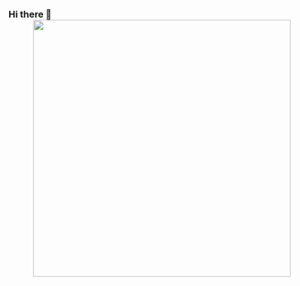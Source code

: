 ### Hi there 👋 <img align='right' src="https://github-readme-stats.vercel.app/api?username=aadilraza339&count_private=true&show_icons=true&include_all_commits=true&hide_rank=true&hide_title=true&hide=contribs" width=460>

